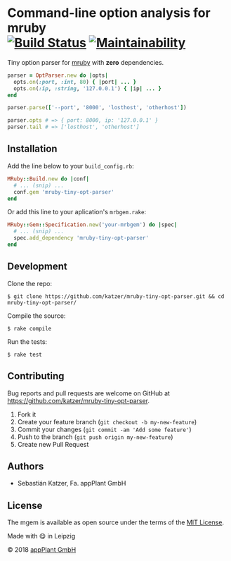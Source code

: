 # Command-line option analysis for mruby <br> [![Build Status](https://travis-ci.com/katzer/mruby-tiny-opt-parser.svg?branch=master)](https://travis-ci.com/katzer/mruby-tiny-opt-parser) [![Maintainability](https://api.codeclimate.com/v1/badges/7d8bb5bc18ad8da8c3fc/maintainability)](https://codeclimate.com/github/katzer/mruby-tiny-opt-parser/maintainability)

Tiny option parser for [mruby][mruby] with __zero__ dependencies.

```ruby
parser = OptParser.new do |opts|
  opts.on(:port, :int, 80) { |port| ... }
  opts.on(:ip, :string, '127.0.0.1') { |ip| ... }
end

parser.parse(['--port', '8000', 'losthost', 'otherhost'])

parser.opts # => { port: 8000, ip: '127.0.0.1' }
parser.tail # => ['losthost', 'otherhost']
```

## Installation

Add the line below to your `build_config.rb`:

```ruby
MRuby::Build.new do |conf|
  # ... (snip) ...
  conf.gem 'mruby-tiny-opt-parser'
end
```

Or add this line to your aplication's `mrbgem.rake`:

```ruby
MRuby::Gem::Specification.new('your-mrbgem') do |spec|
  # ... (snip) ...
  spec.add_dependency 'mruby-tiny-opt-parser'
end
```

## Development

Clone the repo:
    
    $ git clone https://github.com/katzer/mruby-tiny-opt-parser.git && cd mruby-tiny-opt-parser/

Compile the source:

    $ rake compile

Run the tests:

    $ rake test

## Contributing

Bug reports and pull requests are welcome on GitHub at https://github.com/katzer/mruby-tiny-opt-parser.

1. Fork it
2. Create your feature branch (`git checkout -b my-new-feature`)
3. Commit your changes (`git commit -am 'Add some feature'`)
4. Push to the branch (`git push origin my-new-feature`)
5. Create new Pull Request

## Authors

- Sebastián Katzer, Fa. appPlant GmbH

## License

The mgem is available as open source under the terms of the [MIT License][license].

Made with :yum: in Leipzig

© 2018 [appPlant GmbH][appplant]

[mruby]: https://github.com/mruby/mruby
[license]: http://opensource.org/licenses/MIT
[appplant]: www.appplant.de
